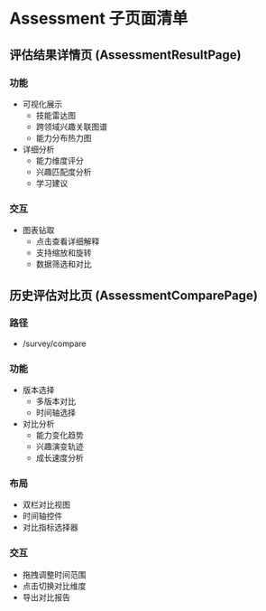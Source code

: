 # Assessment 子页面清单

## 评估结果详情页 (AssessmentResultPage)
### 功能
- 可视化展示
  - 技能雷达图
  - 跨领域兴趣关联图谱
  - 能力分布热力图
- 详细分析
  - 能力维度评分
  - 兴趣匹配度分析
  - 学习建议
### 交互
- 图表钻取
  - 点击查看详细解释
  - 支持缩放和旋转
  - 数据筛选和对比

## 历史评估对比页 (AssessmentComparePage)
### 路径
- /survey/compare
### 功能
- 版本选择
  - 多版本对比
  - 时间轴选择
- 对比分析
  - 能力变化趋势
  - 兴趣演变轨迹
  - 成长速度分析
### 布局
- 双栏对比视图
- 时间轴控件
- 对比指标选择器
### 交互
- 拖拽调整时间范围
- 点击切换对比维度
- 导出对比报告 